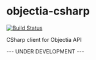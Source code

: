 # objectia-csharp
[![Build Status](https://travis-ci.org/objectia/objectia-csharp.svg?branch=master)](https://travis-ci.org/objectia/objectia-csharp)

CSharp client for Objectia API

--- UNDER DEVELOPMENT ---